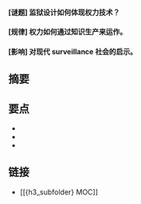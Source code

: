 #### [谜题] 监狱设计如何体现权力技术？


#### [规律] 权力如何通过知识生产来运作。


#### [影响] 对现代 surveillance 社会的启示。


## 摘要


## 要点

- 
- 
- 

## 链接

- [[{h3_subfolder} MOC]]
